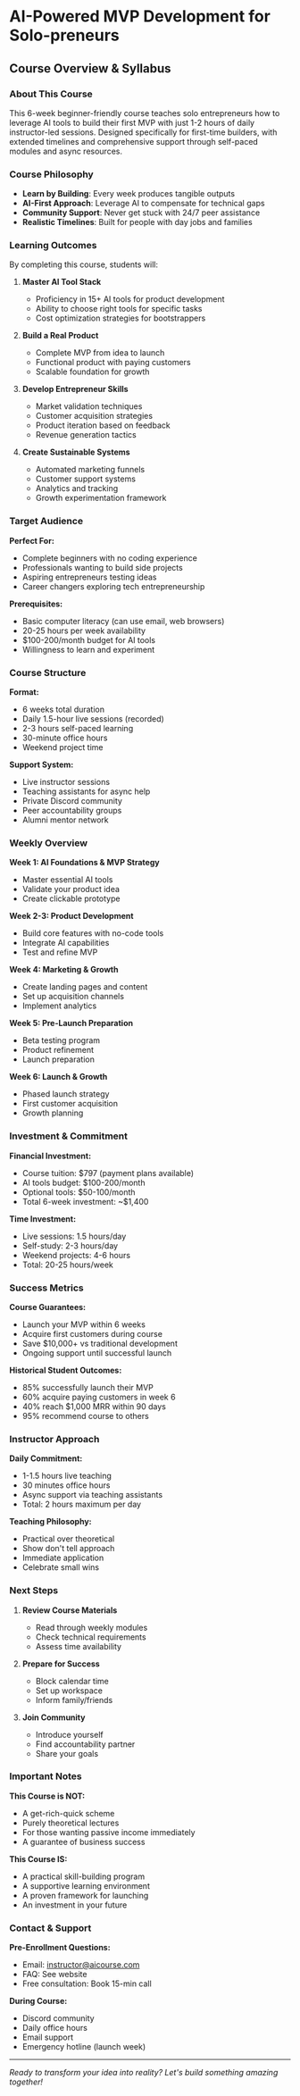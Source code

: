 # AI-Powered MVP Development for Solo-preneurs
## Course Overview & Syllabus

### About This Course
This 6-week beginner-friendly course teaches solo entrepreneurs how to leverage AI tools to build their first MVP with just 1-2 hours of daily instructor-led sessions. Designed specifically for first-time builders, with extended timelines and comprehensive support through self-paced modules and async resources.

### Course Philosophy
- **Learn by Building**: Every week produces tangible outputs
- **AI-First Approach**: Leverage AI to compensate for technical gaps
- **Community Support**: Never get stuck with 24/7 peer assistance
- **Realistic Timelines**: Built for people with day jobs and families

### Learning Outcomes
By completing this course, students will:

1. **Master AI Tool Stack**
   - Proficiency in 15+ AI tools for product development
   - Ability to choose right tools for specific tasks
   - Cost optimization strategies for bootstrappers

2. **Build a Real Product**
   - Complete MVP from idea to launch
   - Functional product with paying customers
   - Scalable foundation for growth

3. **Develop Entrepreneur Skills**
   - Market validation techniques
   - Customer acquisition strategies
   - Product iteration based on feedback
   - Revenue generation tactics

4. **Create Sustainable Systems**
   - Automated marketing funnels
   - Customer support systems
   - Analytics and tracking
   - Growth experimentation framework

### Target Audience

**Perfect For:**
- Complete beginners with no coding experience
- Professionals wanting to build side projects
- Aspiring entrepreneurs testing ideas
- Career changers exploring tech entrepreneurship

**Prerequisites:**
- Basic computer literacy (can use email, web browsers)
- 20-25 hours per week availability
- $100-200/month budget for AI tools
- Willingness to learn and experiment

### Course Structure

**Format:**
- 6 weeks total duration
- Daily 1.5-hour live sessions (recorded)
- 2-3 hours self-paced learning
- 30-minute office hours
- Weekend project time

**Support System:**
- Live instructor sessions
- Teaching assistants for async help
- Private Discord community
- Peer accountability groups
- Alumni mentor network

### Weekly Overview

**Week 1: AI Foundations & MVP Strategy**
- Master essential AI tools
- Validate your product idea
- Create clickable prototype

**Week 2-3: Product Development**
- Build core features with no-code tools
- Integrate AI capabilities
- Test and refine MVP

**Week 4: Marketing & Growth**
- Create landing pages and content
- Set up acquisition channels
- Implement analytics

**Week 5: Pre-Launch Preparation**
- Beta testing program
- Product refinement
- Launch preparation

**Week 6: Launch & Growth**
- Phased launch strategy
- First customer acquisition
- Growth planning

### Investment & Commitment

**Financial Investment:**
- Course tuition: $797 (payment plans available)
- AI tools budget: $100-200/month
- Optional tools: $50-100/month
- Total 6-week investment: ~$1,400

**Time Investment:**
- Live sessions: 1.5 hours/day
- Self-study: 2-3 hours/day
- Weekend projects: 4-6 hours
- Total: 20-25 hours/week

### Success Metrics

**Course Guarantees:**
- Launch your MVP within 6 weeks
- Acquire first customers during course
- Save $10,000+ vs traditional development
- Ongoing support until successful launch

**Historical Student Outcomes:**
- 85% successfully launch their MVP
- 60% acquire paying customers in week 6
- 40% reach $1,000 MRR within 90 days
- 95% recommend course to others

### Instructor Approach

**Daily Commitment:**
- 1-1.5 hours live teaching
- 30 minutes office hours
- Async support via teaching assistants
- Total: 2 hours maximum per day

**Teaching Philosophy:**
- Practical over theoretical
- Show don't tell approach
- Immediate application
- Celebrate small wins

### Next Steps

1. **Review Course Materials**
   - Read through weekly modules
   - Check technical requirements
   - Assess time availability

2. **Prepare for Success**
   - Block calendar time
   - Set up workspace
   - Inform family/friends

3. **Join Community**
   - Introduce yourself
   - Find accountability partner
   - Share your goals

### Important Notes

**This Course is NOT:**
- A get-rich-quick scheme
- Purely theoretical lectures
- For those wanting passive income immediately
- A guarantee of business success

**This Course IS:**
- A practical skill-building program
- A supportive learning environment
- A proven framework for launching
- An investment in your future

### Contact & Support

**Pre-Enrollment Questions:**
- Email: instructor@aicourse.com
- FAQ: See website
- Free consultation: Book 15-min call

**During Course:**
- Discord community
- Daily office hours
- Email support
- Emergency hotline (launch week)

---

*Ready to transform your idea into reality? Let's build something amazing together!*